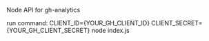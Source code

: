 Node API for gh-analytics

run command:
CLIENT_ID={YOUR_GH_CLIENT_ID} CLIENT_SECRET={YOUR_GH_CLIENT_SECRET} node index.js 

